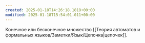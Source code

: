 ```yaml
---
created: 2025-01-18T14:26:18.1818+00:00
modified: 2025-01-18T15:54:01.011+00:00
---
```

Конечное или бесконечное множество [[Теория автоматов и формальных языков/Заметки/Язык/Цепочка|цепочек]].
